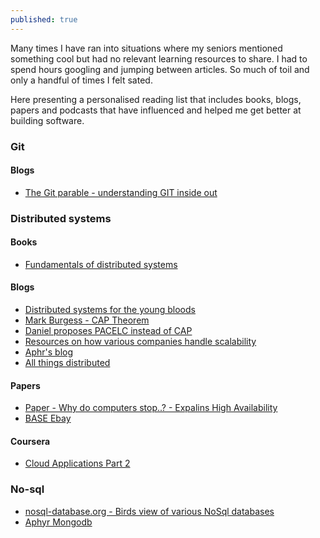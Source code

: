 ```yaml
---
published: true
---
```


Many times I have ran into situations where my seniors mentioned something cool but had no relevant learning resources to share. I had to spend hours googling and jumping between articles. So much of toil and only a handful of times I felt sated.

Here presenting a personalised reading list that includes books, blogs, papers and podcasts that have influenced and helped me get better at building software.


### Git

#### Blogs
- [The Git parable - understanding GIT inside out](http://tom.preston-werner.com/2009/05/19/the-git-parable.html)

### Distributed systems

#### Books
- [Fundamentals of distributed systems](http://book.mixu.net/distsys/)

#### Blogs
- [Distributed systems for the young bloods](https://www.somethingsimilar.com/2013/01/14/notes-on-distributed-systems-for-young-bloods/)
- [Mark Burgess - CAP Theorem](http://markburgess.org/blog_cap.html)
- [Daniel proposes PACELC instead of CAP](http://dbmsmusings.blogspot.in/2010/04/problems-with-cap-and-yahoos-little.html)
- [Resources on how various companies handle scalability](http://highscalability.com/)
- [Aphr's blog](https://aphyr.com/tags/Distributed-Systems)
- [All things distributed](http://www.allthingsdistributed.com/)

#### Papers
- [Paper - Why do computers stop..? - Expalins High Availability](http://www.hpl.hp.com/techreports/tandem/TR-85.7.pdf)
- [BASE Ebay](http://delivery.acm.org/10.1145/1400000/1394128/p48-pritchett.pdf?ip=219.91.210.224&id=1394128&acc=OPEN&key=4D4702B0C3E38B35%2E4D4702B0C3E38B35%2E4D4702B0C3E38B35%2E6D218144511F3437&CFID=924502566&CFTOKEN=51181461&__acm__=1492319790_c06fb3412b724b6ca63b280a4ca63def)

#### Coursera
- [Cloud Applications Part 2](https://www.coursera.org/learn/cloud-applications-part2)

### No-sql
- [nosql-database.org - Birds view of various NoSql databases](http://nosql-database.org/)
- [Aphyr Mongodb](https://aphyr.com/tags/MongoDB)
